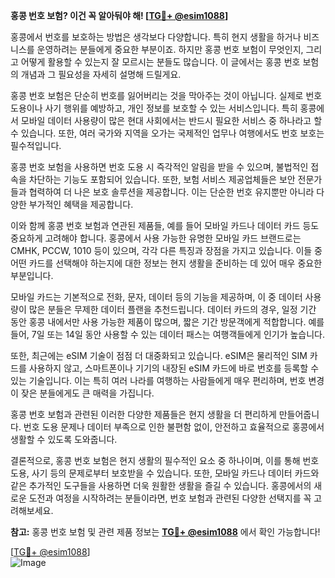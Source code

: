 **홍콩 번호 보험? 이건 꼭 알아둬야 해! [[TG💪+ @esim1088](https://t.me/s/esim1088)]**

홍콩에서 번호를 보호하는 방법은 생각보다 다양합니다. 특히 현지 생활을 하거나 비즈니스를 운영하려는 분들에게 중요한 부분이죠. 하지만 홍콩 번호 보험이 무엇인지, 그리고 어떻게 활용할 수 있는지 잘 모르시는 분들도 많습니다. 이 글에서는 홍콩 번호 보험의 개념과 그 필요성을 자세히 설명해 드릴게요.

홍콩 번호 보험은 단순히 번호를 잃어버리는 것을 막아주는 것이 아닙니다. 실제로 번호 도용이나 사기 행위를 예방하고, 개인 정보를 보호할 수 있는 서비스입니다. 특히 홍콩에서 모바일 데이터 사용량이 많은 현대 사회에서는 반드시 필요한 서비스 중 하나라고 할 수 있습니다. 또한, 여러 국가와 지역을 오가는 국제적인 업무나 여행에서도 번호 보호는 필수적입니다.

홍콩 번호 보험을 사용하면 번호 도용 시 즉각적인 알림을 받을 수 있으며, 불법적인 접속을 차단하는 기능도 포함되어 있습니다. 또한, 보험 서비스 제공업체들은 보안 전문가들과 협력하여 더 나은 보호 솔루션을 제공합니다. 이는 단순한 번호 유지뿐만 아니라 다양한 부가적인 혜택을 제공합니다.

이와 함께 홍콩 번호 보험과 연관된 제품들, 예를 들어 모바일 카드나 데이터 카드 등도 중요하게 고려해야 합니다. 홍콩에서 사용 가능한 유명한 모바일 카드 브랜드로는 CMHK, PCCW, 1010 등이 있으며, 각각 다른 특징과 장점을 가지고 있습니다. 이들 중 어떤 카드를 선택해야 하는지에 대한 정보는 현지 생활을 준비하는 데 있어 매우 중요한 부분입니다.

모바일 카드는 기본적으로 전화, 문자, 데이터 등의 기능을 제공하며, 이 중 데이터 사용량이 많은 분들은 무제한 데이터 플랜을 추천드립니다. 데이터 카드의 경우, 일정 기간 동안 홍콩 내에서만 사용 가능한 제품이 많으며, 짧은 기간 방문객에게 적합합니다. 예를 들어, 7일 또는 14일 동안 사용할 수 있는 데이터 패스는 여행객들에게 인기가 높습니다.

또한, 최근에는 eSIM 기술이 점점 더 대중화되고 있습니다. eSIM은 물리적인 SIM 카드를 사용하지 않고, 스마트폰이나 기기의 내장된 eSIM 카드에 바로 번호를 등록할 수 있는 기술입니다. 이는 특히 여러 나라를 여행하는 사람들에게 매우 편리하며, 번호 변경이 잦은 분들에게도 큰 매력을 가집니다.

홍콩 번호 보험과 관련된 이러한 다양한 제품들은 현지 생활을 더 편리하게 만들어줍니다. 번호 도용 문제나 데이터 부족으로 인한 불편함 없이, 안전하고 효율적으로 홍콩에서 생활할 수 있도록 도와줍니다.

결론적으로, 홍콩 번호 보험은 현지 생활의 필수적인 요소 중 하나이며, 이를 통해 번호 도용, 사기 등의 문제로부터 보호받을 수 있습니다. 또한, 모바일 카드나 데이터 카드와 같은 추가적인 도구들을 사용하면 더욱 원활한 생활을 즐길 수 있습니다. 홍콩에서의 새로운 도전과 여정을 시작하려는 분들이라면, 번호 보험과 관련된 다양한 선택지를 꼭 고려해보세요.

**참고:** 홍콩 번호 보험 및 관련 제품 정보는 **[TG💪+ @esim1088](https://t.me/s/esim1088)** 에서 확인 가능합니다!

[[TG💪+ @esim1088](https://t.me/s/esim1088)]  
![Image](https://i.postimg.cc/Y0z9fWf4/image.png)